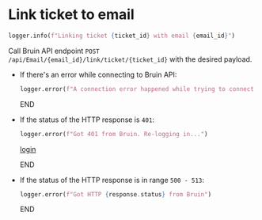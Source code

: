 # Link ticket to email

```python
logger.info(f"Linking ticket {ticket_id} with email {email_id}")
```

Call Bruin API endpoint `POST /api/Email/{email_id}/link/ticket/{ticket_id}` with the desired payload.

* If there's an error while connecting to Bruin API:
  ```python
  logger.error(f"A connection error happened while trying to connect to Bruin API -> {e}")
  ```
  END

* If the status of the HTTP response is `401`:
  ```python
  logger.error(f"Got 401 from Bruin. Re-logging in...")
  ```
  [login](../../clients/bruin_client/login.md)

  END

* If the status of the HTTP response is in range `500 - 513`:
  ```python
  logger.error(f"Got HTTP {response.status} from Bruin")
  ```
  END